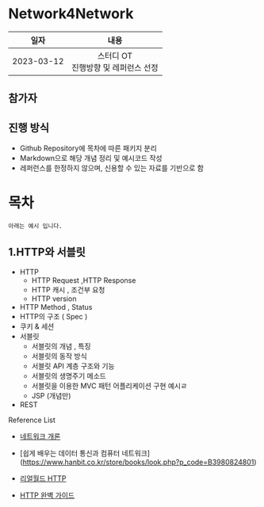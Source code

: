 # Network4Network

| 일자 | 내용 |
|:--:| :--:|
| 2023-03-12 | 스터디 OT<br> 진행방향 및 레퍼런스 선정 |


## 참가자




## 진행 방식
- Github Repository에 목차에 따른 패키지 분리
- Markdown으로 해당 개념 정리 및 예시코드 작성
- 레퍼런스를 한정하지 않으며, 신용할 수 있는 자료를 기반으로 함


# 목차

`아래는 예시 입니다.`

## 1.HTTP와 서블릿

- HTTP
    - HTTP Request ,HTTP Response
    - HTTP 캐시 , 조건부 요청
    - HTTP version
- HTTP Method , Status
- HTTP의 구조 ( Spec )
- 쿠키 & 세션
- 서블릿
    - 서블릿의 개념 , 특징
    - 서블릿의 동작 방식
    - 서블릿 API 계층 구조와 기능
    - 서블릿의 생명주기 메소드
    - 서블릿을 이용한 MVC 패턴 어플리케이션 구현 예시ㄹ
    - JSP (개념만)
- REST





Reference List
- [네트워크 개론](https://www.hanbit.co.kr/store/books/look.php?p_code=B7721595096)

- [쉽게 배우는 데이터 통신과 컴퓨터 네트워크] (https://www.hanbit.co.kr/store/books/look.php?p_code=B3980824801)

- [리얼월드 HTTP](https://www.hanbit.co.kr/store/books/look.php?p_code=B7009240426)

- [HTTP 완벽 가이드](http://www.yes24.com/Product/Goods/15381085)
